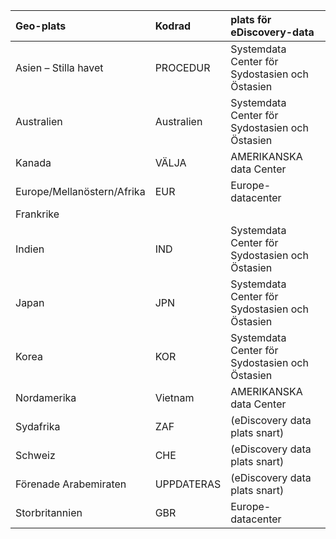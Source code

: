 
|  Geo-plats               |  Kodrad  |  plats för eDiscovery-data        |
|:----------------------------|:-------|:---------------------------------|
|Asien – Stilla havet                 |PROCEDUR     |Systemdata Center för Sydostasien och Östasien|
|Australien                    |Australien     |Systemdata Center för Sydostasien och Östasien|
|Kanada                       |VÄLJA     |AMERIKANSKA data Center                    |
|Europe/Mellanöstern/Afrika|EUR     |Europe-datacenter                |
|Frankrike                       ||     |Europe-datacenter                |
|Indien                        |IND     |Systemdata Center för Sydostasien och Östasien|
|Japan                         |JPN     |Systemdata Center för Sydostasien och Östasien|
|Korea                        |KOR     |Systemdata Center för Sydostasien och Östasien|
|Nordamerika                |Vietnam     |AMERIKANSKA data Center                    |
|Sydafrika                 |ZAF     |(eDiscovery data plats snart)|
|Schweiz                  |CHE     |(eDiscovery data plats snart)|
|Förenade Arabemiraten         |UPPDATERAS     |(eDiscovery data plats snart)|
|Storbritannien               |GBR     |Europe-datacenter                |
